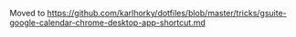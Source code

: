 Moved to https://github.com/karlhorky/dotfiles/blob/master/tricks/gsuite-google-calendar-chrome-desktop-app-shortcut.md
